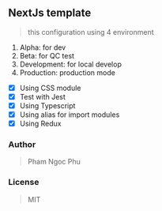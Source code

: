 ## NextJs template

> this configuration using 4 environment

1. Alpha: for dev
2. Beta: for QC test
3. Development: for local develop
4. Production: production mode

- [x] Using CSS module
- [x] Test with Jest
- [x] Using Typescript
- [x] Using alias for import modules
- [x] Using Redux

### Author

> Pham Ngoc Phu

### License

> MIT
